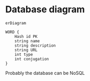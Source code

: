 # Database diagram

```mermaid
erDiagram

WORD {
    Hash id PK
    string name
    string description
    string URL
    int type
    int conjugation
}
```

Probably the database can be NoSQL